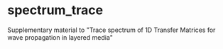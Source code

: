 # spectrum_trace

Supplementary material to "Trace spectrum of 1D Transfer Matrices for wave propagation in layered media"
